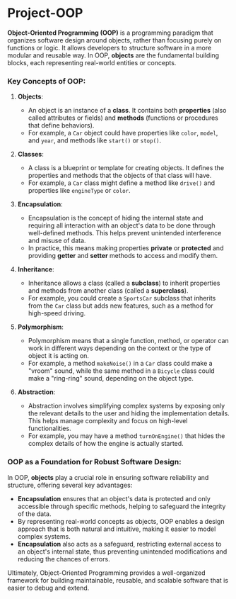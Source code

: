 # Project-OOP 

**Object-Oriented Programming (OOP)** is a programming paradigm that organizes software design around objects, rather than focusing purely on functions or logic. It allows developers to structure software in a more modular and reusable way. In OOP, **objects** are the fundamental building blocks, each representing real-world entities or concepts.

### Key Concepts of OOP:

1. **Objects**: 
   - An object is an instance of a **class**. It contains both **properties** (also called attributes or fields) and **methods** (functions or procedures that define behaviors).
   - For example, a `Car` object could have properties like `color`, `model`, and `year`, and methods like `start()` or `stop()`.

2. **Classes**: 
   - A class is a blueprint or template for creating objects. It defines the properties and methods that the objects of that class will have.
   - For example, a `Car` class might define a method like `drive()` and properties like `engineType` or `color`.

3. **Encapsulation**: 
   - Encapsulation is the concept of hiding the internal state and requiring all interaction with an object's data to be done through well-defined methods. This helps prevent unintended interference and misuse of data.
   - In practice, this means making properties **private** or **protected** and providing **getter** and **setter** methods to access and modify them.

4. **Inheritance**:
   - Inheritance allows a class (called a **subclass**) to inherit properties and methods from another class (called a **superclass**).
   - For example, you could create a `SportsCar` subclass that inherits from the `Car` class but adds new features, such as a method for high-speed driving.

5. **Polymorphism**:
   - Polymorphism means that a single function, method, or operator can work in different ways depending on the context or the type of object it is acting on.
   - For example, a method `makeNoise()` in a `Car` class could make a "vroom" sound, while the same method in a `Bicycle` class could make a "ring-ring" sound, depending on the object type.

6. **Abstraction**:
   - Abstraction involves simplifying complex systems by exposing only the relevant details to the user and hiding the implementation details. This helps manage complexity and focus on high-level functionalities.
   - For example, you may have a method `turnOnEngine()` that hides the complex details of how the engine is actually started.

### OOP as a Foundation for Robust Software Design:

In OOP, **objects** play a crucial role in ensuring software reliability and structure, offering several key advantages:

- **Encapsulation** ensures that an object's data is protected and only accessible through specific methods, helping to safeguard the integrity of the data.
- By representing real-world concepts as objects, OOP enables a design approach that is both natural and intuitive, making it easier to model complex systems.
- **Encapsulation** also acts as a safeguard, restricting external access to an object's internal state, thus preventing unintended modifications and reducing the chances of errors.

Ultimately, Object-Oriented Programming provides a well-organized framework for building maintainable, reusable, and scalable software that is easier to debug and extend.